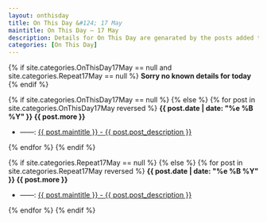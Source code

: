 ```yaml
---
layout: onthisday
title: On This Day &#124; 17 May
maintitle: On This Day — 17 May
description: Details for On This Day are genarated by the posts added to the website so the content is subject to changes/updates over time.
categories: [On This Day]
---
```


{% if site.categories.OnThisDay17May == null and site.categories.Repeat17May == null %}
<strong>Sorry no known details for today</strong>
{% endif %}

{% if site.categories.OnThisDay17May == null %}
{% else %}
{% for post in site.categories.OnThisDay17May reversed %}
<strong>{{ post.date | date: "%e %B %Y" }} {{ post.more }}</strong>
<ul>
<li> ——: <a href="{{ post.url }}">{{ post.maintitle }} - {{ post.post_description }}</a></li>
</ul>
{% endfor %}
{% endif %}

{% if site.categories.Repeat17May == null %}
{% else %}
{% for post in site.categories.Repeat17May reversed %}
<strong>{{ post.date | date: "%e %B %Y" }} {{ post.more }}</strong>
<ul>
<li> ——: <a href="{{ post.url }}">{{ post.maintitle }} - {{ post.post_description }}</a></li>
</ul>
{% endfor %}
{% endif %}
